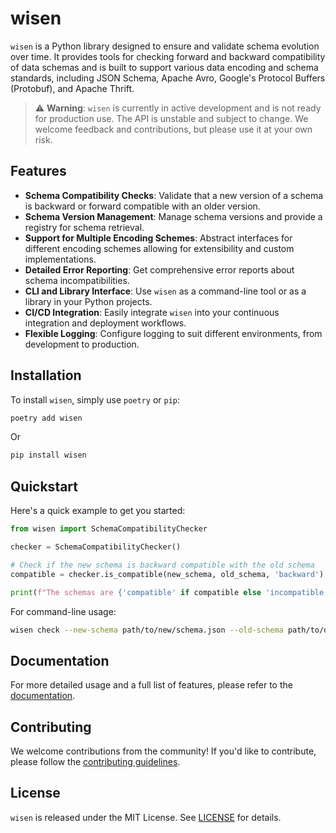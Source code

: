# wisen

`wisen` is a Python library designed to ensure and validate schema evolution over time. It provides tools for checking forward and backward compatibility of data schemas and is built to support various data encoding and schema standards, including JSON Schema, Apache Avro, Google's Protocol Buffers (Protobuf), and Apache Thrift.

> :warning: **Warning**: `wisen` is currently in active development and is not ready for production use. The API is unstable and subject to change. We welcome feedback and contributions, but please use it at your own risk.

## Features

- **Schema Compatibility Checks**: Validate that a new version of a schema is backward or forward compatible with an older version.
- **Schema Version Management**: Manage schema versions and provide a registry for schema retrieval.
- **Support for Multiple Encoding Schemes**: Abstract interfaces for different encoding schemes allowing for extensibility and custom implementations.
- **Detailed Error Reporting**: Get comprehensive error reports about schema incompatibilities.
- **CLI and Library Interface**: Use `wisen` as a command-line tool or as a library in your Python projects.
- **CI/CD Integration**: Easily integrate `wisen` into your continuous integration and deployment workflows.
- **Flexible Logging**: Configure logging to suit different environments, from development to production.

## Installation

To install `wisen`, simply use `poetry` or `pip`:

```sh
poetry add wisen
```

Or

```sh
pip install wisen
```

## Quickstart

Here's a quick example to get you started:

```python
from wisen import SchemaCompatibilityChecker

checker = SchemaCompatibilityChecker()

# Check if the new schema is backward compatible with the old schema
compatible = checker.is_compatible(new_schema, old_schema, 'backward')

print(f"The schemas are {'compatible' if compatible else 'incompatible'}.")
```

For command-line usage:

```sh
wisen check --new-schema path/to/new/schema.json --old-schema path/to/old/schema.json --type backward
```

## Documentation

For more detailed usage and a full list of features, please refer to the [documentation](#).

## Contributing

We welcome contributions from the community! If you'd like to contribute, please follow the [contributing guidelines](CONTRIBUTING.md).

## License

`wisen` is released under the MIT License. See [LICENSE](LICENSE) for details.
